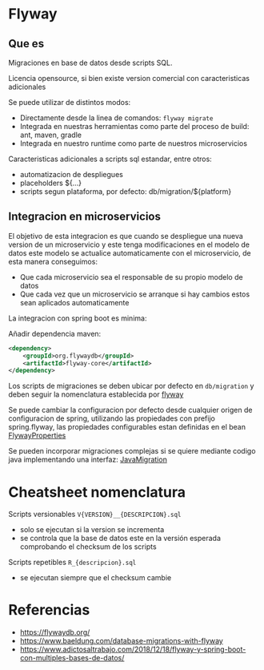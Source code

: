 # Flyway

## Que es

Migraciones en base de datos desde scripts SQL.

Licencia opensource, si bien existe version comercial con caracteristicas adicionales

Se puede utilizar de distintos modos:

* Directamente desde la linea de comandos: ``flyway migrate``
* Integrada en nuestras herramientas como parte del proceso de build: ant, maven, gradle
* Integrada en nuestro runtime como parte de nuestros microservicios

Caracteristicas adicionales a scripts sql estandar, entre otros:

* automatizacion de despliegues
* placeholders ${...}
* scripts segun plataforma, por defecto: db/migration/${platform}

## Integracion en microservicios

El objetivo de esta integracion es que cuando se despliegue una nueva version de un microservicio y este tenga modificaciones en el modelo de datos este modelo se actualice automaticamente con el microservicio, de esta manera conseguimos:

* Que cada microservicio sea el responsable de su propio modelo de datos
* Que cada vez que un microservicio se arranque si hay cambios estos sean aplicados automaticamente

La integracion con spring boot es minima:

Añadir dependencia maven:

```xml
<dependency>
    <groupId>org.flywaydb</groupId>
    <artifactId>flyway-core</artifactId>
</dependency>
```

Los scripts de migraciones se deben ubicar por defecto en ``db/migration`` y deben seguir la nomenclatura establecida por [flyway](https://flywaydb.org/documentation/migrations#naming)

Se puede cambiar la configuracion por defecto desde cualquier origen de configuracion de spring, utilizando las propiedades con prefijo spring.flyway, las propiedades configurables estan definidas en el bean [FlywayProperties](https://docs.spring.io/spring-boot/docs/current/api/org/springframework/boot/autoconfigure/flyway/FlywayProperties.html)

Se pueden incorporar migraciones complejas si se quiere mediante codigo java implementando una interfaz: [JavaMigration](https://flywaydb.org/documentation/api/javadoc/org/flywaydb/core/api/migration/JavaMigration)

# Cheatsheet nomenclatura

Scripts versionables ``V{VERSION}__{DESCRIPCION}.sql``

* solo se ejecutan si la version se incrementa  
* se controla que la base de datos este en la versión esperada comprobando el checksum de los scripts

Scripts repetibles ``R_{descripcion}.sql``

* se ejecutan siempre que el checksum cambie

# Referencias
* https://flywaydb.org/
* https://www.baeldung.com/database-migrations-with-flyway
* https://www.adictosaltrabajo.com/2018/12/18/flyway-y-spring-boot-con-multiples-bases-de-datos/

